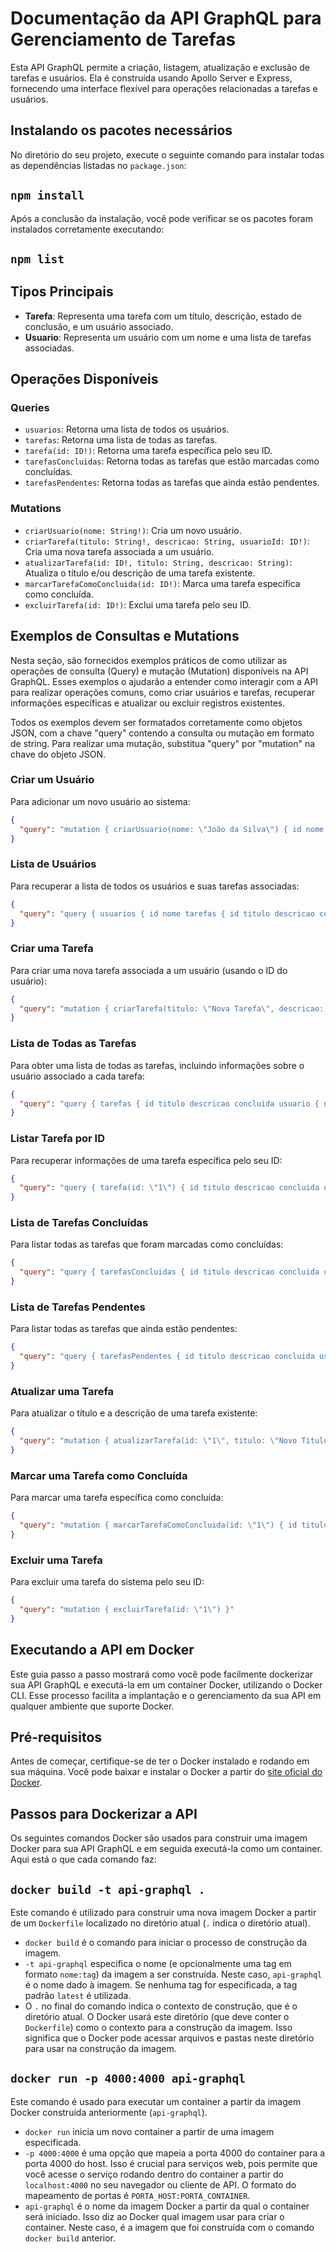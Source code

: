 
# Documentação da API GraphQL para Gerenciamento de Tarefas

Esta API GraphQL permite a criação, listagem, atualização e exclusão de tarefas e usuários. Ela é construída usando Apollo Server e Express, fornecendo uma interface flexível para operações relacionadas a tarefas e usuários.

## Instalando os pacotes necessários

No diretório do seu projeto, execute o seguinte comando para instalar todas as dependências listadas no `package.json`:

## `npm install`

Após a conclusão da instalação, você pode verificar se os pacotes foram instalados corretamente executando: 

## `npm list`

## Tipos Principais

- **Tarefa**: Representa uma tarefa com um título, descrição, estado de conclusão, e um usuário associado.
- **Usuario**: Representa um usuário com um nome e uma lista de tarefas associadas.

## Operações Disponíveis

### Queries
- `usuarios`: Retorna uma lista de todos os usuários.
- `tarefas`: Retorna uma lista de todas as tarefas.
- `tarefa(id: ID!)`: Retorna uma tarefa específica pelo seu ID.
- `tarefasConcluidas`: Retorna todas as tarefas que estão marcadas como concluídas.
- `tarefasPendentes`: Retorna todas as tarefas que ainda estão pendentes.

### Mutations
- `criarUsuario(nome: String!)`: Cria um novo usuário.
- `criarTarefa(titulo: String!, descricao: String, usuarioId: ID!)`: Cria uma nova tarefa associada a um usuário.
- `atualizarTarefa(id: ID!, titulo: String, descricao: String)`: Atualiza o título e/ou descrição de uma tarefa existente.
- `marcarTarefaComoConcluida(id: ID!)`: Marca uma tarefa específica como concluída.
- `excluirTarefa(id: ID!)`: Exclui uma tarefa pelo seu ID.

## Exemplos de Consultas e Mutations

Nesta seção, são fornecidos exemplos práticos de como utilizar as operações de consulta (Query) e mutação (Mutation) disponíveis na API GraphQL. Esses exemplos o ajudarão a entender como interagir com a API para realizar operações comuns, como criar usuários e tarefas, recuperar informações específicas e atualizar ou excluir registros existentes.

Todos os exemplos devem ser formatados corretamente como objetos JSON, com a chave "query" contendo a consulta ou mutação em formato de string. Para realizar uma mutação, substitua "query" por "mutation" na chave do objeto JSON.

### Criar um Usuário
Para adicionar um novo usuário ao sistema:
```json
{
  "query": "mutation { criarUsuario(nome: \"João da Silva\") { id nome } }"
}
```

### Lista de Usuários
Para recuperar a lista de todos os usuários e suas tarefas associadas:
```json
{
  "query": "query { usuarios { id nome tarefas { id titulo descricao concluida } } }"
}
```

### Criar uma Tarefa
Para criar uma nova tarefa associada a um usuário (usando o ID do usuário):
```json
{
  "query": "mutation { criarTarefa(titulo: \"Nova Tarefa\", descricao: \"Descrição da tarefa\", usuarioId: \"1\") { id titulo descricao concluida usuario { nome } } }"
}
```

### Lista de Todas as Tarefas
Para obter uma lista de todas as tarefas, incluindo informações sobre o usuário associado a cada tarefa:
```json
{
  "query": "query { tarefas { id titulo descricao concluida usuario { nome } } }"
}
```

### Listar Tarefa por ID
Para recuperar informações de uma tarefa específica pelo seu ID:
```json
{
  "query": "query { tarefa(id: \"1\") { id titulo descricao concluida usuario { nome } } }"
}
```

### Lista de Tarefas Concluídas
Para listar todas as tarefas que foram marcadas como concluídas:
```json
{
  "query": "query { tarefasConcluidas { id titulo descricao concluida usuario { nome } } }"
}
```

### Lista de Tarefas Pendentes
Para listar todas as tarefas que ainda estão pendentes:
```json
{
  "query": "query { tarefasPendentes { id titulo descricao concluida usuario { nome } } }"
}
```

### Atualizar uma Tarefa
Para atualizar o título e a descrição de uma tarefa existente:
```json
{
  "query": "mutation { atualizarTarefa(id: \"1\", titulo: \"Novo Título\", descricao: \"Nova descrição.\") { id titulo descricao concluida } }"
}
```

### Marcar uma Tarefa como Concluída
Para marcar uma tarefa específica como concluída:
```json
{
  "query": "mutation { marcarTarefaComoConcluida(id: \"1\") { id titulo descricao concluida } }"
}
```

### Excluir uma Tarefa
Para excluir uma tarefa do sistema pelo seu ID:
```json
{
  "query": "mutation { excluirTarefa(id: \"1\") }"
}
```


## Executando a API em Docker

Este guia passo a passo mostrará como você pode facilmente dockerizar sua API GraphQL e executá-la em um container Docker, utilizando o Docker CLI. Esse processo facilita a implantação e o gerenciamento da sua API em qualquer ambiente que suporte Docker.

## Pré-requisitos

Antes de começar, certifique-se de ter o Docker instalado e rodando em sua máquina. Você pode baixar e instalar o Docker a partir do [site oficial do Docker](https://www.docker.com/products/docker-desktop).

## Passos para Dockerizar a API

Os seguintes comandos Docker são usados para construir uma imagem Docker para sua API GraphQL e em seguida executá-la como um container. Aqui está o que cada comando faz:

## `docker build -t api-graphql .`

Este comando é utilizado para construir uma nova imagem Docker a partir de um `Dockerfile` localizado no diretório atual (`.` indica o diretório atual).

- `docker build` é o comando para iniciar o processo de construção da imagem.
- `-t api-graphql` especifica o nome (e opcionalmente uma tag em formato `nome:tag`) da imagem a ser construída. Neste caso, `api-graphql` é o nome dado à imagem. Se nenhuma tag for especificada, a tag padrão `latest` é utilizada.
- O `.` no final do comando indica o contexto de construção, que é o diretório atual. O Docker usará este diretório (que deve conter o `Dockerfile`) como o contexto para a construção da imagem. Isso significa que o Docker pode acessar arquivos e pastas neste diretório para usar na construção da imagem.

## `docker run -p 4000:4000 api-graphql`

Este comando é usado para executar um container a partir da imagem Docker construída anteriormente (`api-graphql`).

- `docker run` inicia um novo container a partir de uma imagem especificada.
- `-p 4000:4000` é uma opção que mapeia a porta 4000 do container para a porta 4000 do host. Isso é crucial para serviços web, pois permite que você acesse o serviço rodando dentro do container a partir do `localhost:4000` no seu navegador ou cliente de API. O formato do mapeamento de portas é `PORTA_HOST:PORTA_CONTAINER`.
- `api-graphql` é o nome da imagem Docker a partir da qual o container será iniciado. Isso diz ao Docker qual imagem usar para criar o container. Neste caso, é a imagem que foi construída com o comando `docker build` anterior.